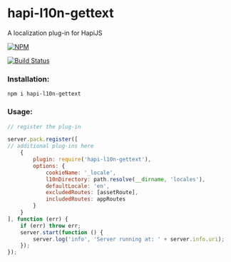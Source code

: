 hapi-l10n-gettext
=================
A localization plug-in for HapiJS

[![NPM](https://nodei.co/npm/hapi-l10n-gettext.png)](https://nodei.co/npm/hapi-l10n-gettext/)

[![Build Status](https://travis-ci.org/maxnachlinger/hapi-l10n-gettext.png?branch=master)](https://travis-ci.org/maxnachlinger/hapi-l10n-gettext)

### Installation:
```
npm i hapi-l10n-gettext
```
### Usage:
```javascript
// register the plug-in

server.pack.register([
// additional plug-ins here
	{
		plugin: require('hapi-l10n-gettext'),
		options: {
			cookieName: '_locale',
			l10nDirectory: path.resolve(__dirname, 'locales'),
			defaultLocale: 'en',
			excludedRoutes: [assetRoute],
			includedRoutes: appRoutes
		}
	}
], function (err) {
	if (err) throw err;
	server.start(function () {
		server.log('info', 'Server running at: ' + server.info.uri);
	});
});
```

